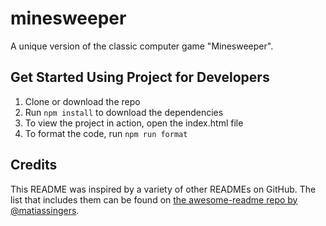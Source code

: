 # minesweeper

A unique version of the classic computer game "Minesweeper".

## Get Started Using Project for Developers

1. Clone or download the repo
1. Run `npm install` to download the dependencies
1. To view the project in action, open the index.html file
1. To format the code, run `npm run format`

## Credits

This README was inspired by a variety of other READMEs on GitHub. The list that includes them can be found on [the awesome-readme repo by @matiassingers](https://github.com/matiassingers/awesome-readme).
